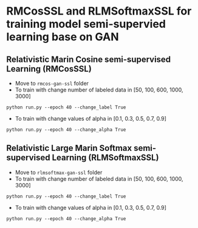 # RMCosSSL and RLMSoftmaxSSL for training model semi-supervied learning base on GAN

## Relativistic Marin Cosine semi-supervised Learning (RMCosSSL)
- Move to `rmcos-gan-ssl` folder
- To train with change number of labeled data in [50, 100, 600, 1000, 3000]

`python run.py --epoch 40 --change_label True`

- To train with change values of alpha in [0.1, 0.3, 0.5, 0.7, 0.9]

`python run.py --epoch 40 --change_alpha True`

## Relativistic Large Marin Softmax semi-supervised Learning (RLMSoftmaxSSL)
- Move to `rlmsoftmax-gan-ssl` folder
- To train with change number of labeled data in [50, 100, 600, 1000, 3000]

`python run.py --epoch 40 --change_label True`

- To train with change values of alpha in [0.1, 0.3, 0.5, 0.7, 0.9]

`python run.py --epoch 40 --change_alpha True`

